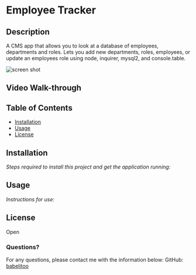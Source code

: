 # Employee Tracker

## Description
A CMS app that allows you to look at a database of employees, departments and roles. Lets you add new departments, roles, employees, or update an employees role using node, inquirer, mysql2, and console.table.

![screen shot](employee-track.png)
## Video Walk-through


## Table of Contents
* [Installation](#installation)
* [Usage](#usage)
* [License](#license)
## Installation

*Steps required to install this project and get the application running:*


 ## Usage
*Instructions for use:*

## License
Open

### Questions?
For any questions, please contact me with the information below:
GitHub: [babelitoo](https://github.com/babelitoo)
